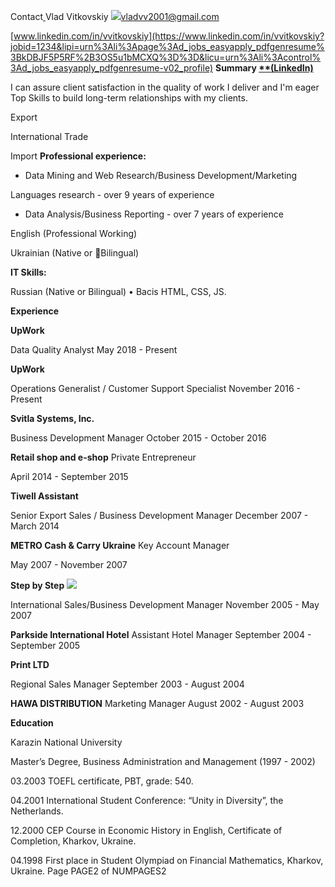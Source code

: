 ﻿Contact[ ](mailto:vladvv2001@gmail.com)Vlad Vitkovskiy ![](Aspose.Words.e31e71c4-003b-4711-88ff-2451d0dec05c.001.png)<vladvv2001@gmail.com>

[www.linkedin.com/in/vvitkovskiy](https://www.linkedin.com/in/vvitkovskiy?jobid=1234&lipi=urn%3Ali%3Apage%3Ad_jobs_easyapply_pdfgenresume%3BkDBJF5P5RF%2B3OS5u1bMCXQ%3D%3D&licu=urn%3Ali%3Acontrol%3Ad_jobs_easyapply_pdfgenresume-v02_profile)  **Summary [**(LinkedIn)](https://www.linkedin.com/in/vvitkovskiy?jobid=1234&lipi=urn%3Ali%3Apage%3Ad_jobs_easyapply_pdfgenresume%3BkDBJF5P5RF%2B3OS5u1bMCXQ%3D%3D&licu=urn%3Ali%3Acontrol%3Ad_jobs_easyapply_pdfgenresume-v02_profile)**

I can assure client satisfaction in the quality of work I deliver and I'm eager Top Skills to build long-term relationships with my clients.

Export

International Trade

Import **Professional experience:**

- Data Mining and Web Research/Business Development/Marketing 

Languages research - over 9 years of experience

- Data Analysis/Business Reporting - over 7 years of experience 

English (Professional Working) 

Ukrainian (Native or ￿Bilingual) 

**IT Skills:**

Russian (Native or Bilingual) • Bacis HTML, CSS, JS. 

**Experience**

**UpWork**

Data Quality Analyst May 2018 - Present 

**UpWork**

Operations Generalist / Customer Support Specialist November 2016 - Present 

**Svitla Systems, Inc.**

Business Development Manager October 2015 - October 2016 

**Retail shop and e-shop** Private Entrepreneur

April 2014 - September 2015

**Tiwell Assistant**

Senior Export Sales / Business Development Manager December 2007 - March 2014

**METRO Cash & Carry Ukraine** Key Account Manager 

May 2007 - November 2007

**Step by Step ![](Aspose.Words.e31e71c4-003b-4711-88ff-2451d0dec05c.002.png)**

International Sales/Business Development Manager November 2005 - May 2007 

**Parkside International Hotel** Assistant Hotel Manager September 2004 - September 2005

**Print LTD** 

Regional Sales Manager September 2003 - August 2004 

**HAWA DISTRIBUTION** Marketing Manager August 2002 - August 2003

**Education**

Karazin National University

Master’s Degree, Business Administration and Management  (1997 - 2002)

03.2003 TOEFL certificate, PBT, grade: 540.

04.2001 International Student Conference: “Unity in Diversity”, the Netherlands.

12.2000 CEP Course in Economic History in English, Certificate of Completion, Kharkov, Ukraine.

04.1998 First place in Student Olympiad on Financial Mathematics, Kharkov, Ukraine.
Page PAGE2 of NUMPAGES2
